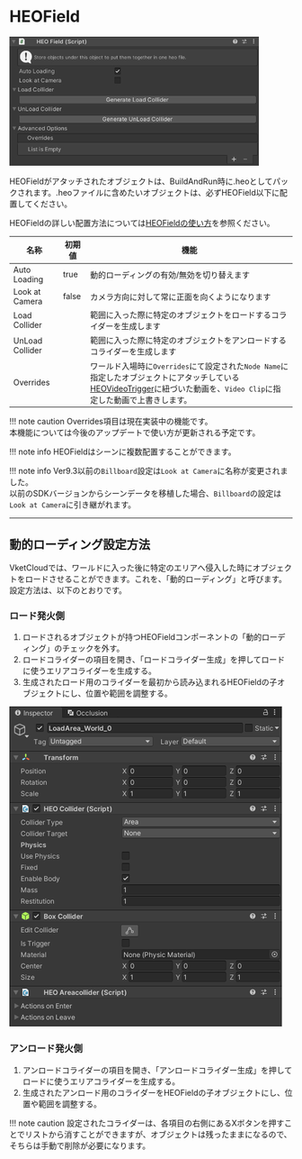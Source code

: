 # HEOField

![HEOField](img/HEOField.jpg)

HEOFieldがアタッチされたオブジェクトは、BuildAndRun時に.heoとしてパックされます。.heoファイルに含めたいオブジェクトは、必ずHEOField以下に配置してください。

HEOFieldの詳しい配置方法については[HEOFieldの使い方](../WorldMakingGuide/HEOFieldTips.md)を参照ください。

| 名称 | 初期値 | 機能 |
| ---- | ---- | ---- |
| Auto Loading | true | 動的ローディングの有効/無効を切り替えます |
| Look at Camera | false | カメラ方向に対して常に正面を向くようになります |
| Load Collider |  | 範囲に入った際に特定のオブジェクトをロードするコライダーを生成します |
| UnLoad Collider |  | 範囲に入った際に特定のオブジェクトをアンロードするコライダーを生成します |
| Overrides | | ワールド入場時に`Overrides`にて設定された`Node Name`に指定したオブジェクトにアタッチしている[HEOVideoTrigger](HEOVideoTrigger.md)に紐づいた動画を、`Video Clip`に指定した動画で上書きします。 |

!!! note caution
    Overrides項目は現在実装中の機能です。<br>
    本機能については今後のアップデートで使い方が更新される予定です。

!!! note info
    HEOFieldはシーンに複数配置することができます。

!!! note info
    Ver9.3以前の`Billboard`設定は`Look at Camera`に名称が変更されました。<br>
    以前のSDKバージョンからシーンデータを移植した場合、`Billboard`の設定は`Look at Camera`に引き継がれます。

---

## 動的ローディング設定方法

VketCloudでは、ワールドに入った後に特定のエリアへ侵入した時にオブジェクトをロードさせることができます。これを、「動的ローディング」と呼びます。設定方法は、以下のとおりです。

### ロード発火側

1. ロードされるオブジェクトが持つHEOFieldコンポーネントの「動的ローディング」のチェックを外す。
2. ロードコライダーの項目を開き、「ロードコライダー生成」を押してロードに使うエリアコライダーを生成する。
3. 生成されたロード用のコライダーを最初から読み込まれるHEOFieldの子オブジェクトにし、位置や範囲を調整する。

![HEOField](img/HEOFieldAutoLoading.png)

### アンロード発火側

1. アンロードコライダーの項目を開き、「アンロードコライダー生成」を押してロードに使うエリアコライダーを生成する。
2. 生成されたアンロード用のコライダーをHEOFieldの子オブジェクトにし、位置や範囲を調整する。

!!! note caution
    設定されたコライダーは、各項目の右側にあるXボタンを押すことでリストから消すことができますが、オブジェクトは残ったままになるので、そちらは手動で削除が必要になります。
